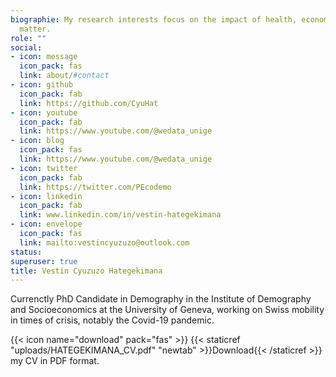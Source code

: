 ```yaml
---
biographie: My research interests focus on the impact of health, economic and political crises on human mobility in Switzerland.
  matter.
role: ""
social:
- icon: message
  icon_pack: fas
  link: about/#contact
- icon: github
  icon_pack: fab
  link: https://github.com/CyuHat
- icon: youtube
  icon_pack: fab
  link: https://www.youtube.com/@wedata_unige
- icon: blog
  icon_pack: fas
  link: https://www.youtube.com/@wedata_unige
- icon: twitter
  icon_pack: fab
  link: https://twitter.com/PEcodemo
- icon: linkedin
  icon_pack: fab
  link: www.linkedin.com/in/vestin-hategekimana
- icon: envelope
  icon_pack: fas
  link: mailto:vestincyuzuzo@outlook.com
status:
superuser: true
title: Vestin Cyuzuzo Hategekimana
---
```


Currenctly PhD Candidate in Demography in the Institute of Demography and Socioeconomics at the University of Geneva, working on Swiss mobility in times of crisis, notably the Covid-19 pandemic. 

{{< icon name="download" pack="fas" >}} {{< staticref "uploads/HATEGEKIMANA_CV.pdf" "newtab" >}}Download{{< /staticref >}} my CV in PDF format.